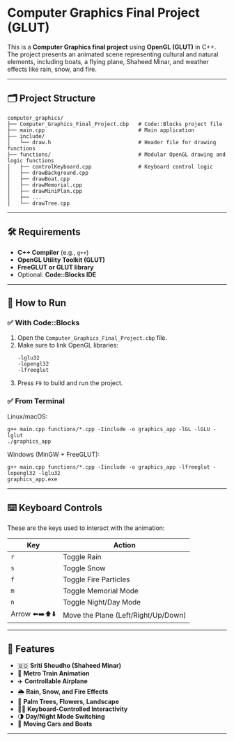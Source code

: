 # Computer Graphics Final Project (GLUT)

This is a **Computer Graphics final project** using **OpenGL (GLUT)** in C++. The project presents an animated scene representing cultural and natural elements, including boats, a flying plane, Shaheed Minar, and weather effects like rain, snow, and fire.

---

## 🗂️ Project Structure

```
computer_graphics/
├── Computer_Graphics_Final_Project.cbp   # Code::Blocks project file
├── main.cpp                              # Main application 
├── include/
│   └── draw.h                            # Header file for drawing functions
├── functions/                            # Modular OpenGL drawing and logic functions
│   ├── controlKeyboard.cpp               # Keyboard control logic
│   ├── drawBackground.cpp
│   ├── drawBoat.cpp
│   ├── drawMemorial.cpp
│   ├── drawMiniPlan.cpp
│   ├── ...
│   └── drawTree.cpp
```

---

## 🛠️ Requirements

- **C++ Compiler** (e.g., `g++`)
- **OpenGL Utility Toolkit (GLUT)**
- **FreeGLUT or GLUT library**
- Optional: **Code::Blocks IDE**

---

## 🚀 How to Run

### ✅ With Code::Blocks

1. Open the `Computer_Graphics_Final_Project.cbp` file.
2. Make sure to link OpenGL libraries:
   ```
   -lglu32
   -lopengl32
   -lfreeglut
   ```
3. Press `F9` to build and run the project.

### ✅ From Terminal

Linux/macOS:
```
g++ main.cpp functions/*.cpp -Iinclude -o graphics_app -lGL -lGLU -lglut
./graphics_app
```

Windows (MinGW + FreeGLUT):
```
g++ main.cpp functions/*.cpp -Iinclude -o graphics_app -lfreeglut -lopengl32 -lglu32
graphics_app.exe
```

---

## ⌨️ Keyboard Controls

These are the keys used to interact with the animation:

| Key       | Action                         |
|-----------|--------------------------------|
| `r`       | Toggle Rain                    |
| `s`       | Toggle Snow                    |
| `f`       | Toggle Fire Particles          |
| `m`       | Toggle Memorial Mode           |
| `n`       | Toggle Night/Day Mode          |
| Arrow ⬅️➡️⬆️⬇️ | Move the Plane (Left/Right/Up/Down) |

---

## 📸 Features

- 🇧🇩 **Sriti Shoudho (Shaheed Minar)**
- 🚆 **Metro Train Animation**
- ✈️ **Controllable Airplane**
- 🌦️ **Rain, Snow, and Fire Effects**
- 🌳 **Palm Trees, Flowers, Landscape**
- 🧑‍💻 **Keyboard-Controlled Interactivity**
- 🌗 **Day/Night Mode Switching**
- 🚗 **Moving Cars and Boats**

---
